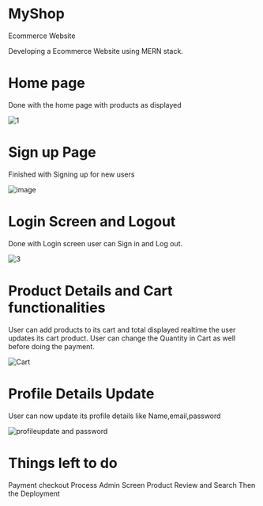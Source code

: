 # MyShop
Ecommerce Website

Developing a Ecommerce Website using MERN stack.


# Home page
Done with the home page with products as displayed 

![1](https://user-images.githubusercontent.com/93340408/213768016-e40eb249-8fe9-4223-8049-f2c27e4cfbc7.png)

# Sign up Page
Finished with Signing up for new users 

![image](https://user-images.githubusercontent.com/93340408/213769295-4aa0c2a5-0dca-4e5d-a1f8-22faa512f195.png)



# Login Screen and Logout 


Done with Login screen user can Sign in and Log out.

![3](https://user-images.githubusercontent.com/93340408/213770247-b72153e4-bfb4-4d2c-9482-ed57fd101f06.png)



# Product Details and Cart functionalities 

User can add products to its cart and total displayed realtime the user updates its cart product. User can change the Quantity in Cart as well before doing the payment.

![Cart](https://user-images.githubusercontent.com/93340408/205700699-63549962-24a5-4e07-8b9c-b068199f136b.png)


# Profile Details Update

User can now update its profile details like Name,email,password 

![profileupdate and password](https://user-images.githubusercontent.com/93340408/205701416-9ecd9cae-30eb-4431-9431-133208c96c70.png)

# Things left to do 
Payment checkout Process 
Admin Screen
Product Review and Search 
Then the Deployment 
